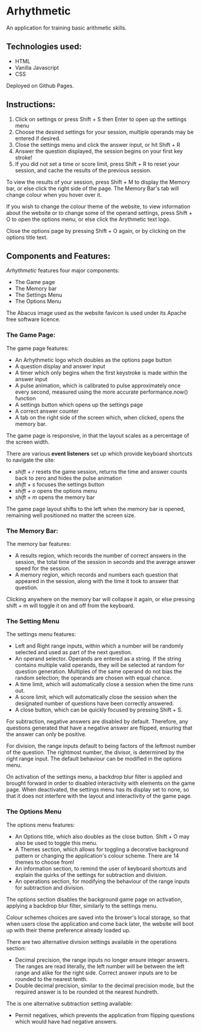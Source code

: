 # Arhythmetic

An application for training basic arithmetic skills.

## Technologies used:

- HTML
- Vanilla Javascript
- CSS

Deployed on Github Pages.

## Instructions:

1. Click on settings or press Shift + S then Enter to open up the settings menu
2. Choose the desired settings for your session, multiple operands may be entered if desired.
3. Close the settings menu and click the answer input, or hit Shift + R
4. Answer the question displayed, the session begins on your first key stroke!
5. If you did not set a time or score limit, press Shift + R to reset your session, and cache the results of the previous session.

To view the results of your session, press Shift + M to display the Memory bar, or else click the right side of the page.
The Memory Bar's tab will change colour when you hover over it.

If you wish to change the colour theme of the website, to view information about the website or to change some of the operand settings, press Shift + O to open the options menu, or else click the Arythmetic text logo.

Close the options page by pressing Shift + O again, or by clicking on the options title text.

## Components and Features:
_Arhythmetic_ features four major components:
- The Game page
- The Memory bar
- The Settings Menu
- The Options Menu

The Abacus image used as the website favicon is used under its Apache free software licence.

### The Game Page:
The game page features:
- An Arhythmetic logo which doubles as the options page button
- A question display and answer input
- A timer which only begins when the first keystroke is made within the answer input
- A pulse animation, which is calibrated to pulse approximately once every second, measured using the more accurate performance.now() function
- A settings button which opens up the settings page
- A correct answer counter
- A tab on the right side of the screen which, when clicked, opens the memory bar.

The game page is responsive, in that the layout scales as a percentage of the screen width.
 
There are various **event listeners** set up which provide keyboard shortcuts to navigate the site:
- _shift + r_ resets the game session, returns the time and answer counts back to zero and hides the pulse animation
- _shift + s_ focuses the settings button
- _shift + o_ opens the options menu
- _shift + m_ opens the memory bar

The game page layout shifts to the left when the memory bar is opened, remaining well positioned no matter the screen size.

### The Memory Bar:
The memory bar features:
- A results region, which records the number of correct answers in the session, the total time of the session in seconds and the average answer speed for the session.
- A memory region, which records and numbers each question that appeared in the session, along with the time it took to answer that question.

Clicking anywhere on the memory bar will collapse it again, or else pressing shift + m will toggle it on and off from the keyboard.

### The Setting Menu
The settings menu features:
- Left and Right range inputs, within which a number will be randomly selected and used as part of the next question.
- An operand selector. Operands are entered as a string. If the string contains multiple valid operands, they will be selected at random for question generation. Multiples of the same operand do not bias the random selection; the operands are chosen with equal chance.
- A time limit, which will automatically close a session when the time runs out.
- A score limit, which will automatically close the session when the designated number of questions have been correctly answered.
- A close button, which can be quickly focused by pressing Shift + S.

For subtraction, negative answers are disabled by default. Therefore, any questions generated that have a negative answer are flipped, ensuring that the answer can only be positive.

For division, the range inputs default to being factors of the leftmost number of the question. The rightmost number, the divisor, is determined by the right range input. The default behaviour can be modified in the options menu.

On activation of the settings menu, a backdrop blur filter is applied and brought forward in order to disabled interactivity with elements on the game page.
When deactivated, the settings menu has its display set to none, so that it does not interfere with the layout and interactivity of the game page.

### The Options Menu
The options menu features:
- An Options title, which also doubles as the close button. Shift + O may also be used to toggle this menu.
- A Themes section, which allows for toggling a decorative background pattern or changing the application's colour scheme. There are 14 themes to choose from!
- An information section, to remind the user of keyboard shortcuts and explain the quirks of the settings for subtraction and division.
- An operations section, for modifying the behaviour of the range inputs for subtraction and division.

The options section disables the background game page on activation, applying a backdrop blur filter, similarly to the settings menu.

Colour schemes choices are saved into the brower's local storage, so that when users close the application and come back later, the website will boot up with their theme preference already loaded up.

There are two alternative division settings available in the operations section:
- Decimal precision, the range inputs no longer ensure integer answers. The ranges are read literally, the left number will be between the left range and alike for the right side. Correct answer inputs are to be rounded to the nearest tenth.
- Double decimal precision, similar to the decimal precision mode, but the required answer is to be rounded ot the nearest hundreth.

The is one alternative subtraction setting available:
- Permit negatives, which prevents the application from flipping questions which would have had negative answers.